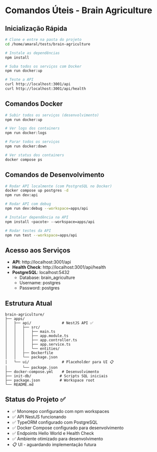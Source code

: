 # Comandos Úteis - Brain Agriculture

## Inicialização Rápida

```bash
# Clone e entre na pasta do projeto
cd /home/amaral/tests/brain-agriculture

# Instale as dependências
npm install

# Suba todos os serviços com Docker
npm run docker:up

# Teste a API
curl http://localhost:3001/api
curl http://localhost:3001/api/health
```

## Comandos Docker

```bash
# Subir todos os serviços (desenvolvimento)
npm run docker:up

# Ver logs dos containers
npm run docker:logs

# Parar todos os serviços
npm run docker:down

# Ver status dos containers
docker compose ps
```

## Comandos de Desenvolvimento

```bash
# Rodar API localmente (com PostgreSQL no Docker)
docker compose up postgres -d
npm run dev:api

# Rodar API com debug
npm run dev:debug --workspace=apps/api

# Instalar dependência na API
npm install <pacote> --workspace=apps/api

# Rodar testes da API
npm run test --workspace=apps/api
```

## Acesso aos Serviços

- **API**: http://localhost:3001/api
- **Health Check**: http://localhost:3001/api/health
- **PostgreSQL**: localhost:5432
  - Database: brain_agriculture
  - Username: postgres  
  - Password: postgres

## Estrutura Atual

```
brain-agriculture/
├── apps/
│   ├── api/              # NestJS API ✅
│   │   ├── src/
│   │   │   ├── main.ts
│   │   │   ├── app.module.ts
│   │   │   ├── app.controller.ts
│   │   │   ├── app.service.ts
│   │   │   └── entities/
│   │   ├── Dockerfile
│   │   └── package.json
│   └── ui/               # Placeholder para UI 📋
│       └── package.json
├── docker-compose.yml    # Desenvolvimento
├── init-db/             # Scripts SQL iniciais
├── package.json         # Workspace root
└── README.md
```

## Status do Projeto ✅

- ✅ Monorepo configurado com npm workspaces
- ✅ API NestJS funcionando
- ✅ TypeORM configurado com PostgreSQL
- ✅ Docker Compose configurado para desenvolvimento
- ✅ Endpoints Hello World e Health Check
- ✅ Ambiente otimizado para desenvolvimento
- 📋 UI - aguardando implementação futura